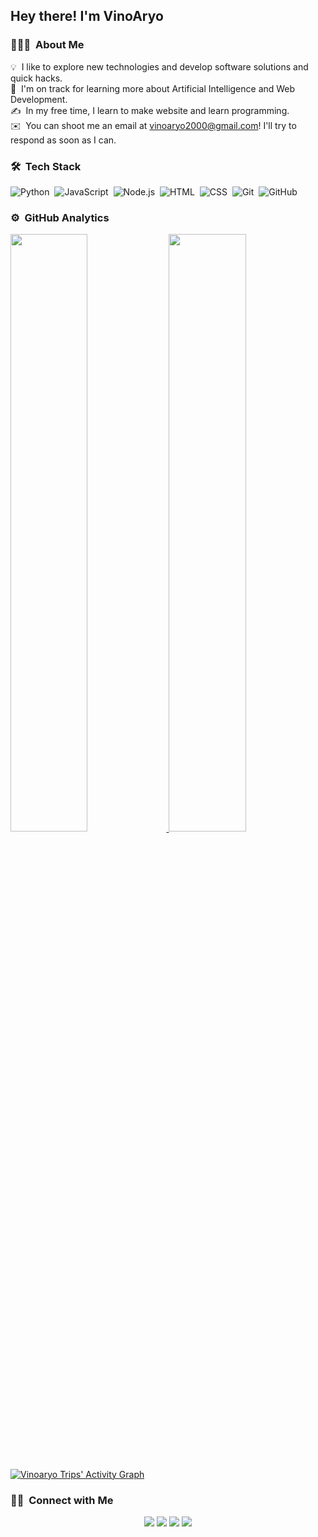 <h2>Hey there! I'm VinoAryo</h2>

<!-- ## 👋 &nbsp;Hey there! I'm Vinoaryo -->

### 👨🏻‍💻 &nbsp;About Me

💡 &nbsp;I like to explore new technologies and develop software solutions and quick hacks.\
🌱 &nbsp;I'm on track for learning more about Artificial Intelligence and Web Development.\
✍️ &nbsp;In my free time, I learn to make website and learn programming.\
✉️ &nbsp;You can shoot me an email at vinoaryo2000@gmail.com! I'll try to respond as soon as I can.


### 🛠 &nbsp;Tech Stack

![Python](https://img.shields.io/badge/-Python-05122A?style=flat&logo=python)&nbsp;
![JavaScript](https://img.shields.io/badge/-JavaScript-05122A?style=flat&logo=javascript)&nbsp;
![Node.js](https://img.shields.io/badge/-Node.js-05122A?style=flat&logo=node.js)&nbsp;
![HTML](https://img.shields.io/badge/-HTML-05122A?style=flat&logo=HTML5)&nbsp;
![CSS](https://img.shields.io/badge/-CSS-05122A?style=flat&logo=CSS3&logoColor=1572B6)&nbsp;
![Git](https://img.shields.io/badge/-Git-05122A?style=flat&logo=git)&nbsp;
![GitHub](https://img.shields.io/badge/-GitHub-05122A?style=flat&logo=github)&nbsp;

### ⚙️ &nbsp;GitHub Analytics

<p align="left">
  <a href="https://github.com/vinoaryo">
  <img width="49.5%" src="https://github-readme-stats.vercel.app/api?username=vinoaryo&show_icons=true&theme=gruvbox&hide_border=true" />
    <img width="49.5%" src="https://github-readme-streak-stats.herokuapp.com/?user=vinoaryo&theme=gruvbox&hide_border=true" />
  </a>
</p>
<br>

[![Vinoaryo Trips' Activity Graph](https://activity-graph.herokuapp.com/graph?usernamevinoaryo&custom_title=vinoaryo's%20Contribution%20Graph&theme=gruvbox&bg_color=282828&hide_border=true&line=d1a01f&point=c58545)](https://github.com/vinoaryo)

### 🤝🏻 &nbsp;Connect with Me

<p align="center">
<a href="https://vinoweb.netlify.app"><img src="https://img.shields.io/badge/-vinoweb-3423A6?style=flat&logo=Google-Chrome&logoColor=white"/></a>
<a href="mailto:vinoaryo2000@gmail.com"><img src="https://img.shields.io/badge/-vinoaryo2000@gmail.com-D14836?style=flat&logo=Gmail&logoColor=white"/></a>
<a href="https://instagram.com/vinoaryo_"><img src="https://img.shields.io/badge/-@vinoaryo_-E4405F?style=flat&logo=Instagram&logoColor=white"/></a>
<a href="https://facebook.com/vinoaryo"><img src="https://img.shields.io/badge/-@vinoaryo_-1877F2?style=flat&logo=Facebook&logoColor=white"/></a>
</p>
